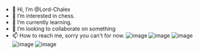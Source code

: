 - 👋 Hi, I’m @Lord-Chalex
- 👀 I’m interested in chess.
- 🌱 I’m currently learning.
- 💞️ I’m looking to collaborate on something
- 📫 How to reach me, sorry you can't for now.
![image](https://github.com/Lord-Chalex/Lord-Chalex/assets/146172598/aae3dc27-06e8-4090-8244-2122023f5cb1)
![image](https://github.com/Lord-Chalex/Lord-Chalex/assets/146172598/d7619233-99a3-4847-a8a7-f41e3855efc3)
![image](https://github.com/Lord-Chalex/Lord-Chalex/assets/146172598/91956fd8-125a-4588-b95e-e0e2ecf1a938)
![image](https://github.com/Lord-Chalex/Lord-Chalex/assets/146172598/6dd97fac-4112-4d20-bbdd-51e9e8c666a2)
![image](https://github.com/Lord-Chalex/Lord-Chalex/assets/146172598/9689e083-efd8-4857-94f5-39fe257a927a)

<!---
Lord-Chalex/Lord-Chalex is a ✨ special ✨ repository because its `README.md` (this file) appears on your GitHub profile.
You can click the Preview link to take a look at your changes.
--->
